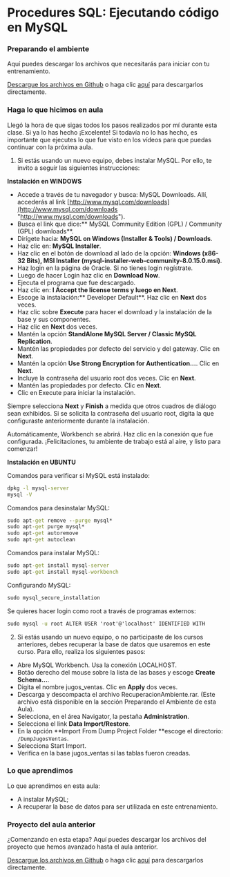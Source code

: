 # Procedures SQL: Ejecutando código en MySQL

### Preparando el ambiente

Aquí puedes descargar los archivos que necesitarás para iniciar con tu entrenamiento.

[Descargue los archivos en Github](https://github.com/alura-es-cursos/1833-procedures-sql-ejecutando-codigo-en-mysql "Descargue los archivos en Github") o haga clic [aquí](https://github.com/alura-es-cursos/1833-procedures-sql-ejecutando-codigo-en-mysql/archive/refs/heads/main.zip "aquí") para descargarlos directamente.

### Haga lo que hicimos en aula

Llegó la hora de que sigas todos los pasos realizados por mí durante esta clase. Si ya lo has hecho ¡Excelente! Si todavía no lo has hecho, es importante que ejecutes lo que fue visto en los vídeos para que puedas continuar con la próxima aula.

1. Si estás usando un nuevo equipo, debes instalar MySQL. Por ello, te invito a seguir las siguientes instrucciones:

**Instalación en WINDOWS**

- Accede a través de tu navegador y busca: MySQL Downloads. Allí, accederás al link [http://www.mysql.com/downloads](http://www.mysql.com/downloads "http://www.mysql.com/downloads").
- Busca el link que dice:** MySQL Community Edition (GPL) / Community (GPL) downloads**.
- Dirígete hacia: **MySQL on Windows (Installer & Tools) / Downloads**.
- Haz clic en: **MySQL Installer**.
- Haz clic en el botón de download al lado de la opción: **Windows (x86-32 Bits), MSI Installer (mysql-installer-web-community-8.0.15.0.msi)**.
- Haz login en la página de Oracle. Si no tienes login regístrate.
- Luego de hacer Login haz clic en **Download Now**.
- Ejecuta el programa que fue descargado.
- Haz clic en: **I Accept the license terms y luego en Next**.
- Escoge la instalación:** Developer Default**. Haz clic en **Next** dos veces.
- Haz clic sobre **Execute** para hacer el download y la instalación de la base y sus componentes.
- Haz clic en **Next** dos veces.
- Mantén la opción **StandAlone MySQL Server / Classic MySQL Replication**.
- Mantén las propiedades por defecto del servicio y del gateway. Clic en **Next**.
- Mantén la opción **Use Strong Encryption for Authentication...**. Clic en **Next**.
- Incluye la contraseña del usuario root dos veces. Clic en **Next**.
- Mantén las propiedades por defecto. Clic en **Next**.
- Clic en Execute para iniciar la instalación.

Siempre selecciona **Next** y **Finish** a medida que otros cuadros de diálogo sean exhibidos. Si se solicita la contraseña del usuario root, digita la que configuraste anteriormente durante la instalación.

Automáticamente, Workbench se abrirá. Haz clic en la conexión que fue configurada. ¡Felicitaciones, tu ambiente de trabajo está al aire, y listo para comenzar!

**Instalación en UBUNTU**

Comandos para verificar si MySQL está instalado:

```cmd
dpkg -l mysql-server
mysql -V
```

Comandos para desinstalar MySQL:

```cmd
sudo apt-get remove --purge mysql*
sudo apt-get purge mysql*
sudo apt-get autoremove
sudo apt-get autoclean
```

Comandos para instalar MySQL:

```cmd
sudo apt-get install mysql-server
sudo apt-get install mysql-workbench
```

Configurando MySQL:

```cmd
sudo mysql_secure_installation 
```

Se quieres hacer login como root a través de programas externos:

```cmd
sudo mysql -u root ALTER USER 'root'@'localhost' IDENTIFIED WITH
```

2. Si estás usando un nuevo equipo, o no participaste de los cursos anteriores, debes recuperar la base de datos que usaremos en este curso. Para ello, realiza los siguientes pasos:

- Abre MySQL Workbench. Usa la conexión LOCALHOST.
- Botão derecho del mouse sobre la lista de las bases y escoge **Create Schema...**.
- Digita el nombre jugos_ventas. Clic en **Apply** dos veces.
- Descarga y descompacta el archivo RecuperacionAmbiente.rar. (Este archivo está disponible en la sección Preparando el Ambiente de esta Aula).
- Selecciona, en el área Navigator, la pestaña **Administration**.
- Selecciona el link **Data Import/Restore**.
- En la opción **Import From Dump Project Folder **escoge el directorio: `/DumpJugosVentas`.
- Selecciona Start Import.
- Verifica en la base jugos_ventas si las tablas fueron creadas.

### Lo que aprendimos

Lo que aprendimos en esta aula:

- A instalar MySQL;
- A recuperar la base de datos para ser utilizada en este entrenamiento.

### Proyecto del aula anterior

¿Comenzando en esta etapa? Aquí puedes descargar los archivos del proyecto que hemos avanzado hasta el aula anterior.

[Descargue los archivos en Github](https://github.com/alura-es-cursos/1833-procedures-sql-ejecutando-codigo-en-mysql/tree/aula-2 "Descargue los archivos en Github") o haga clic [aquí](https://github.com/alura-es-cursos/1833-procedures-sql-ejecutando-codigo-en-mysql/archive/refs/heads/aula-2.zip "aquí") para descargarlos directamente.